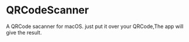 # QRCodeScanner

A QRCode sacanner for macOS. just put it over your QRCode,The app will give the result.
